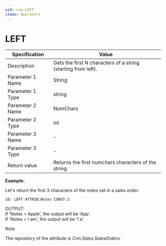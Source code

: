 ```yaml
---
uid: cao-LEFT
items: Operators
---
```


# LEFT 

| Specification         | Value                                                        |
| --------------------- | ------------------------------------------------------------ |
| Description           | Gets the first N characters of a string (starting from left).|
| Parameter 1 Name      | String                                                       |
| Parameter 1 Type      | string                                    |
| Parameter 2 Name      | NumChars                                                     |
| Parameter 2 Type      | int                                                          |
| Parameter 3 Name      | -                                                            |
| Parameter 3 Type      | -                                                            |
| Return value          | Returns the first numchars characters of the string.         |


**Example:**

Let's return the first 3 characters of the notes set in a sales order:
```
10: LEFT ATTRIB:Notes CONST:3   
```
OUTPUT: 
<br/> If 'Notes = Apple', the output will be 'App'.
<br/> If 'Notes = I am', the output will be 'I a'. 

> [!NOTE] 
> 
> The repository of the attribute is *Crm.Sales.SalesOrders*.
